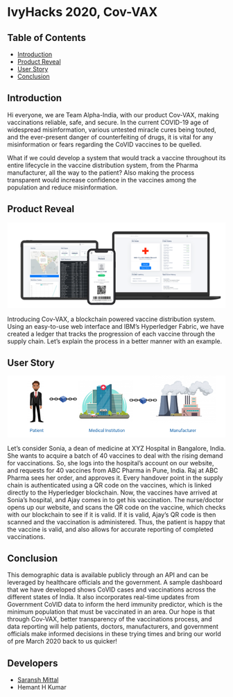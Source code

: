 # IvyHacks 2020, Cov-VAX

<!-- TABLE OF CONTENTS -->
## Table of Contents

* [Introduction](#Introduction)
* [Product Reveal](#Product-Reveal)
* [User Story](#User-Story)
* [Conclusion](#Conclusion)

## Introduction

Hi everyone, we are Team Alpha-India, with our product Cov-VAX, making vaccinations reliable, safe, and secure. In the current COVID-19 age of widespread misinformation, various untested miracle cures being touted, and the ever-present danger of counterfeiting of drugs, it is vital for any misinformation or fears regarding the CoVID vaccines to be quelled.

What if we could develop a system that would track a vaccine throughout its entire lifecycle in the vaccine distribution system, from the Pharma manufacturer, all the way to the patient? Also making the process transparent would increase confidence in the vaccines among the population and reduce misinformation.

## Product Reveal

![Cov-VAX IvyHacks-2020](./images/Devices.png)

Introducing Cov-VAX, a blockchain powered vaccine distribution system. Using an easy-to-use web interface and IBM’s Hyperledger Fabric, we have created a ledger that tracks the progression of each vaccine through the supply chain. Let’s explain the process in a better manner with an example.

## User Story

![Cov-VAX IvyHacks-2020](./images/Story.png)

Let’s consider Sonia, a dean of medicine at XYZ Hospital in Bangalore, India. She wants to acquire a batch of 40 vaccines to deal with the rising demand for vaccinations. So, she logs into the hospital’s account on our website, and requests for 40 vaccines from ABC Pharma in Pune, India. Raj at ABC Pharma sees her order, and approves it. Every handover point in the supply chain is authenticated using a QR code on the vaccines, which is linked directly to the Hyperledger blockchain. Now, the vaccines have arrived at Sonia’s hospital, and Ajay comes in to get his vaccination. The nurse/doctor opens up our website, and scans the QR code on the vaccine, which checks with our blockchain to see if it is valid. If it is valid, Ajay’s QR code is then scanned and the vaccination is administered. Thus, the patient is happy that the vaccine is valid, and also allows for accurate reporting of completed vaccinations.

## Conclusion

This demographic data is available publicly through an API and can be leveraged by healthcare officials and the government. A sample dashboard that we have developed shows CoVID cases and vaccinations across the different states of India. It also incorporates real-time updates from Government CoVID data to inform the herd immunity predictor, which is the minimum population that must be vaccinated in an area. Our hope is that through Cov-VAX, better transparency of the vaccinations process, and data reporting will help patients, doctors, manufacturers, and government officials make informed decisions in these trying times and bring our world of pre March 2020 back to us quicker!

## Developers

 - [Saransh Mittal](http://saransh.xyz)
 - Hemant H Kumar
